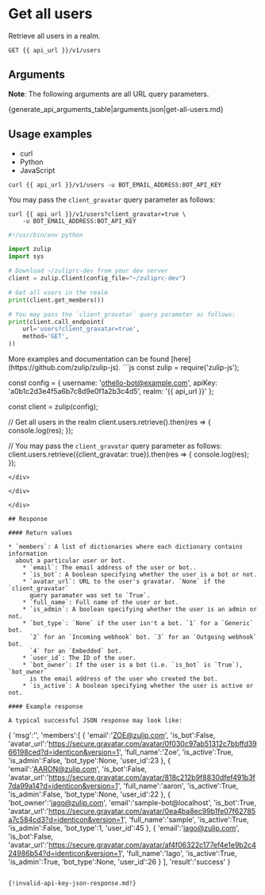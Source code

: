 # Get all users

Retrieve all users in a realm.

`GET {{ api_url }}/v1/users`

## Arguments

**Note**: The following arguments are all URL query parameters.

{generate_api_arguments_table|arguments.json|get-all-users.md}

## Usage examples
<div class="code-section" markdown="1">
<ul class="nav">
<li data-language="curl">curl</li>
<li data-language="python">Python</li>
<li data-language="javascript">JavaScript</li>
</ul>
<div class="blocks">

<div data-language="curl" markdown="1">

```
curl {{ api_url }}/v1/users -u BOT_EMAIL_ADDRESS:BOT_API_KEY
```

You may pass the `client_gravatar` query parameter as follows:

```
curl {{ api_url }}/v1/users?client_gravatar=true \
    -u BOT_EMAIL_ADDRESS:BOT_API_KEY
```

</div>

<div data-language="python" markdown="1">

```python
#!/usr/bin/env python

import zulip
import sys

# Download ~/zuliprc-dev from your dev server
client = zulip.Client(config_file="~/zuliprc-dev")

# Get all users in the realm
print(client.get_members())

# You may pass the `client_gravatar` query parameter as follows:
print(client.call_endpoint(
    url='users?client_gravatar=true',
    method='GET',
))

```

</div>

<div data-language="javascript" markdown="1">
More examples and documentation can be found [here](https://github.com/zulip/zulip-js).
```js
const zulip = require('zulip-js');

const config = {
  username: 'othello-bot@example.com',
  apiKey: 'a0b1c2d3e4f5a6b7c8d9e0f1a2b3c4d5',
  realm: '{{ api_url }}'
};

const client = zulip(config);

// Get all users in the realm
client.users.retrieve().then(res => {
    console.log(res);
});

// You may pass the `client_gravatar` query parameter as follows:
client.users.retrieve({client_gravatar: true}).then(res => {
    console.log(res);
});
```
</div>

</div>

</div>

## Response

#### Return values

* `members`: A list of dictionaries where each dictionary contains information
  about a particular user or bot.
    * `email`: The email address of the user or bot..
    * `is_bot`: A boolean specifying whether the user is a bot or not.
    * `avatar_url`: URL to the user's gravatar. `None` if the `client_gravatar`
      query paramater was set to `True`.
    * `full_name`: Full name of the user or bot.
    * `is_admin`: A boolean specifying whether the user is an admin or not.
    * `bot_type`: `None` if the user isn't a bot. `1` for a `Generic` bot.
      `2` for an `Incoming webhook` bot. `3` for an `Outgoing webhook` bot.
      `4` for an `Embedded` bot.
    * `user_id`: The ID of the user.
    * `bot_owner`: If the user is a bot (i.e. `is_bot` is `True`), `bot_owner`
      is the email address of the user who created the bot.
    * `is_active`: A boolean specifying whether the user is active or not.

#### Example response

A typical successful JSON response may look like:

```
{
    'msg':'',
    'members':[
        {
            'email':'ZOE@zulip.com',
            'is_bot':False,
            'avatar_url':'https://secure.gravatar.com/avatar/0f030c97ab51312c7bbffd3966198ced?d=identicon&version=1',
            'full_name':'Zoe',
            'is_active':True,
            'is_admin':False,
            'bot_type':None,
            'user_id':23
        },
        {
            'email':'AARON@zulip.com',
            'is_bot':False,
            'avatar_url':'https://secure.gravatar.com/avatar/818c212b9f8830dfef491b3f7da99a14?d=identicon&version=1',
            'full_name':'aaron',
            'is_active':True,
            'is_admin':False,
            'bot_type':None,
            'user_id':22
        },
        {
            'bot_owner':'iago@zulip.com',
            'email':'sample-bot@localhost',
            'is_bot':True,
            'avatar_url':'https://secure.gravatar.com/avatar/0ea4ba8ec99b1fe07f62785a7c584cd3?d=identicon&version=1',
            'full_name':'sample',
            'is_active':True,
            'is_admin':False,
            'bot_type':1,
            'user_id':45
        },
        {
            'email':'iago@zulip.com',
            'is_bot':False,
            'avatar_url':'https://secure.gravatar.com/avatar/af4f06322c177ef4e1e9b2c424986b54?d=identicon&version=1',
            'full_name':'Iago',
            'is_active':True,
            'is_admin':True,
            'bot_type':None,
            'user_id':26
        }
    ],
    'result':'success'
}
```

{!invalid-api-key-json-response.md!}
